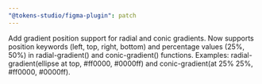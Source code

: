 ```yaml
---
"@tokens-studio/figma-plugin": patch
---
```


Add gradient position support for radial and conic gradients. Now supports position keywords (left, top, right, bottom) and percentage values (25%, 50%) in radial-gradient() and conic-gradient() functions. Examples: radial-gradient(ellipse at top, #ff0000, #0000ff) and conic-gradient(at 25% 25%, #ff0000, #0000ff).